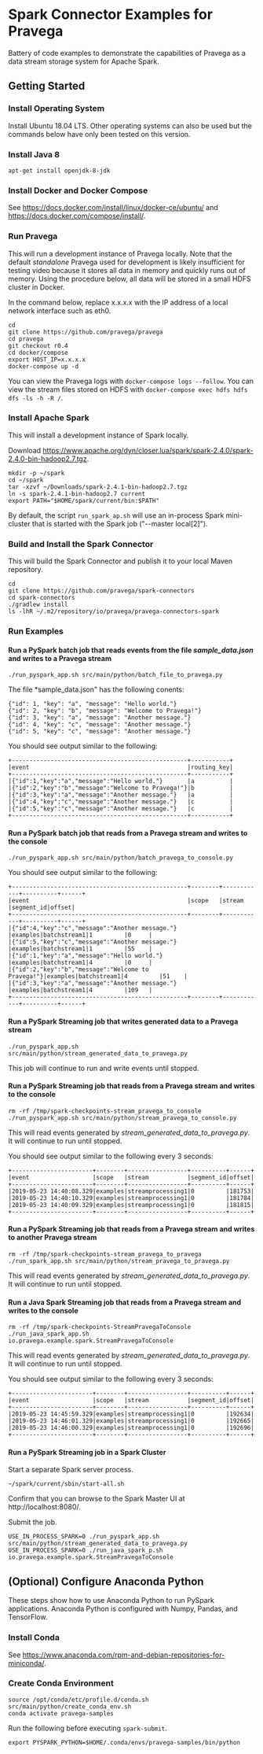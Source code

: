
# Spark Connector Examples for Pravega

Battery of code examples to demonstrate the capabilities of Pravega as a data stream storage
system for Apache Spark.

## Getting Started

### Install Operating System

Install Ubuntu 18.04 LTS. Other operating systems can also be used but the commands below have only been tested
on this version.

### Install Java 8

```
apt-get install openjdk-8-jdk
```

### Install Docker and Docker Compose

See <https://docs.docker.com/install/linux/docker-ce/ubuntu/>
and <https://docs.docker.com/compose/install/>.

### Run Pravega

This will run a development instance of Pravega locally.
Note that the default *standalone* Pravega used for development is likely insufficient for testing video because
it stores all data in memory and quickly runs out of memory.
Using the procedure below, all data will be stored in a small HDFS cluster in Docker.

In the command below, replace x.x.x.x with the IP address of a local network interface such as eth0.

```
cd
git clone https://github.com/pravega/pravega
cd pravega
git checkout r0.4
cd docker/compose
export HOST_IP=x.x.x.x
docker-compose up -d
```

You can view the Pravega logs with `docker-compose logs --follow`.
You can view the stream files stored on HDFS with `docker-compose exec hdfs hdfs dfs -ls -h -R /`.

### Install Apache Spark

This will install a development instance of Spark locally.

Download https://www.apache.org/dyn/closer.lua/spark/spark-2.4.0/spark-2.4.0-bin-hadoop2.7.tgz.

```
mkdir -p ~/spark
cd ~/spark
tar -xzvf ~/Downloads/spark-2.4.1-bin-hadoop2.7.tgz
ln -s spark-2.4.1-bin-hadoop2.7 current
export PATH="$HOME/spark/current/bin:$PATH"
```

By default, the script `run_spark_ap.sh` will use an in-process Spark mini-cluster
that is started with the Spark job ("--master local[2]"). 

### Build and Install the Spark Connector

This will build the Spark Connector and publish it to your local Maven repository.

```
cd
git clone https://github.com/pravega/spark-connectors
cd spark-connectors
./gradlew install
ls -lhR ~/.m2/repository/io/pravega/pravega-connectors-spark
```

### Run Examples

#### Run a PySpark batch job that reads events from the file *sample_data.json* and writes to a Pravega stream

```
./run_pyspark_app.sh src/main/python/batch_file_to_pravega.py
```

The file *sample_data.json" has the following conents:
```
{"id": 1, "key": "a", "message": "Hello world."}
{"id": 2, "key": "b", "message": "Welcome to Pravega!"}
{"id": 3, "key": "a", "message": "Another message."}
{"id": 4, "key": "c", "message": "Another message."}
{"id": 5, "key": "c", "message": "Another message."}
```

You should see output similar to the following:
```
+--------------------------------------------------+-----------+
|event                                             |routing_key|
+--------------------------------------------------+-----------+
|{"id":1,"key":"a","message":"Hello world."}       |a          |
|{"id":2,"key":"b","message":"Welcome to Pravega!"}|b          |
|{"id":3,"key":"a","message":"Another message."}   |a          |
|{"id":4,"key":"c","message":"Another message."}   |c          |
|{"id":5,"key":"c","message":"Another message."}   |c          |
+--------------------------------------------------+-----------+
```

#### Run a PySpark batch job that reads from a Pravega stream and writes to the console

```
./run_pyspark_app.sh src/main/python/batch_pravega_to_console.py
```

You should see output similar to the following:
```
+--------------------------------------------------+--------+------------+----------+------+
|event                                             |scope   |stream      |segment_id|offset|
+--------------------------------------------------+--------+------------+----------+------+
|{"id":4,"key":"c","message":"Another message."}   |examples|batchstream1|1         |0     |
|{"id":5,"key":"c","message":"Another message."}   |examples|batchstream1|1         |55    |
|{"id":1,"key":"a","message":"Hello world."}       |examples|batchstream1|4         |0     |
|{"id":2,"key":"b","message":"Welcome to Pravega!"}|examples|batchstream1|4         |51    |
|{"id":3,"key":"a","message":"Another message."}   |examples|batchstream1|4         |109   |
+--------------------------------------------------+--------+------------+----------+------+
```

#### Run a PySpark Streaming job that writes generated data to a Pravega stream

```
./run_pyspark_app.sh src/main/python/stream_generated_data_to_pravega.py
```

This job will continue to run and write events until stopped.

#### Run a PySpark Streaming job that reads from a Pravega stream and writes to the console

```
rm -rf /tmp/spark-checkpoints-stream_pravega_to_console
./run_pyspark_app.sh src/main/python/stream_pravega_to_console.py
```

This will read events generated by *stream_generated_data_to_pravega.py*.
It will continue to run until stopped.

You should see output similar to the following every 3 seconds:

```
+-----------------------+--------+-----------------+----------+------+
|event                  |scope   |stream           |segment_id|offset|
+-----------------------+--------+-----------------+----------+------+
|2019-05-23 14:40:08.329|examples|streamprocessing1|0         |181753|
|2019-05-23 14:40:10.329|examples|streamprocessing1|0         |181784|
|2019-05-23 14:40:09.329|examples|streamprocessing1|0         |181815|
+-----------------------+--------+-----------------+----------+------+
```

#### Run a PySpark Streaming job that reads from a Pravega stream and writes to another Pravega stream

```
rm -rf /tmp/spark-checkpoints-stream_pravega_to_pravega
./run_spark_app.sh src/main/python/stream_pravega_to_pravega.py
```

This will read events generated by *stream_generated_data_to_pravega.py*.
It will continue to run until stopped.

#### Run a Java Spark Streaming job that reads from a Pravega stream and writes to the console

```
rm -rf /tmp/spark-checkpoints-StreamPravegaToConsole
./run_java_spark_app.sh io.pravega.example.spark.StreamPravegaToConsole
```

This will read events generated by *stream_generated_data_to_pravega.py*.
It will continue to run until stopped.

You should see output similar to the following every 3 seconds:

```
+-----------------------+--------+-----------------+----------+------+
|event                  |scope   |stream           |segment_id|offset|
+-----------------------+--------+-----------------+----------+------+
|2019-05-23 14:45:59.329|examples|streamprocessing1|0         |192634|
|2019-05-23 14:46:01.329|examples|streamprocessing1|0         |192665|
|2019-05-23 14:46:00.329|examples|streamprocessing1|0         |192696|
+-----------------------+--------+-----------------+----------+------+
```

#### Run a PySpark Streaming job in a Spark Cluster

Start a separate Spark server process.

```
~/spark/current/sbin/start-all.sh
```

Confirm that you can browse to the Spark Master UI at http://localhost:8080/.

Submit the job.

```
USE_IN_PROCESS_SPARK=0 ./run_pyspark_app.sh src/main/python/stream_generated_data_to_pravega.py
USE_IN_PROCESS_SPARK=0 ./run_java_spark_p.sh io.pravega.example.spark.StreamPravegaToConsole
```

## (Optional) Configure Anaconda Python

These steps show how to use Anaconda Python to run PySpark applications.
Anaconda Python is configured with Numpy, Pandas, and TensorFlow.

### Install Conda

See https://www.anaconda.com/rpm-and-debian-repositories-for-miniconda/.

### Create Conda Environment

```
source /opt/conda/etc/profile.d/conda.sh
src/main/python/create_conda_env.sh
conda activate pravega-samples
```

Run the following before executing `spark-submit`.
```
export PYSPARK_PYTHON=$HOME/.conda/envs/pravega-samples/bin/python
```
